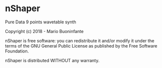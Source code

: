 # nShaper

Pure Data 9 points wavetable synth

Copyright (c) 2018 - Mario Buoninfante

nShaper is free software: you can redistribute it and/or modify it under the terms of the GNU General Public License as published by the Free Software Foundation.

nShaper is distributed WITHOUT any warranty.
